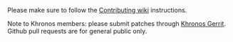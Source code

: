 Please make sure to follow the [Contributing wiki](https://github.com/KhronosGroup/VK-GL-CTS/wiki/Contributing) instructions.

Note to Khronos members: please submit patches through [Khronos Gerrit](https://gerrit.khronos.org/#/dashboard/self). Github pull requests are for general public only.
